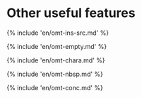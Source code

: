 # Other useful features

<!-- section: insert source text -->
{% include 'en/omt-ins-src.md' %}

<!-- section: empty translation -->
{% include 'en/omt-empty.md' %}

<!-- section: character table -->
{% include 'en/omt-chara.md' %}

<!-- section: insert nbsp -->
{% include 'en/omt-nbsp.md' %}

<!-- section: run search -->
{% include 'en/omt-conc.md' %}

